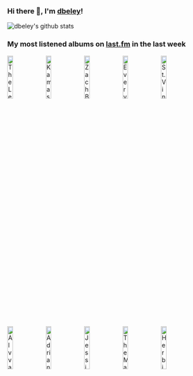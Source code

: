 ### Hi there 👋, I'm [dbeley](https://dbeley.ovh/en)!

![dbeley's github stats](https://github-readme-stats.vercel.app/api?username=dbeley)

### My most listened albums on [last.fm](https://www.last.fm/user/d_beley) in the last week

[<img src='https://lastfm.freetls.fastly.net/i/u/300x300/2c54400e5fa831de1ad15652b360ed05.png' width='16%' height='16%' alt='The Lemon Twigs - A Dream Is All We Know'>](https://www.last.fm/music/the%2blemon%2btwigs/a%2bdream%2bis%2ball%2bwe%2bknow)&nbsp;
[<img src='https://lastfm.freetls.fastly.net/i/u/300x300/357674ba00e83e21f4a0d2eb2204cd1d.png' width='16%' height='16%' alt='Kamasi Washington - Fearless Movement'>](https://www.last.fm/music/kamasi%2bwashington/fearless%2bmovement)&nbsp;
[<img src='https://lastfm.freetls.fastly.net/i/u/300x300/18ee0dffd7ecbeb2191c9c882ca1abed.jpg' width='16%' height='16%' alt='Zach Bryan - Zach Bryan'>](https://www.last.fm/music/zach%2bbryan/zach%2bbryan)&nbsp;
[<img src='https://lastfm.freetls.fastly.net/i/u/300x300/636bb0ff2f18ea8614ca670f4852d175.jpg' width='16%' height='16%' alt='Everything Everything - Raw Data Feel'>](https://www.last.fm/music/everything%2beverything/raw%2bdata%2bfeel)&nbsp;
[<img src='https://lastfm.freetls.fastly.net/i/u/300x300/5c2418d5de59db9990fdbb7962c7dd4b.jpg' width='16%' height='16%' alt='St. Vincent - All Born Screaming'>](https://www.last.fm/music/st.%2bvincent/all%2bborn%2bscreaming)&nbsp;
<br>
[<img src='https://lastfm.freetls.fastly.net/i/u/300x300/e41b308ca8a94f72e26a79320a3bf313.jpg' width='16%' height='16%' alt='Alvvays - Blue Rev'>](https://www.last.fm/music/alvvays/blue%2brev)&nbsp;
[<img src='https://lastfm.freetls.fastly.net/i/u/300x300/80416ed9549211926a15d88cac7498a2.jpg' width='16%' height='16%' alt='Adrianne Lenker - Bright Future'>](https://www.last.fm/music/adrianne%2blenker/bright%2bfuture)&nbsp;
[<img src='https://lastfm.freetls.fastly.net/i/u/300x300/9f69480fee2359e865a1857dd87bb288.jpg' width='16%' height='16%' alt='Jessica Pratt - Here In The Pitch'>](https://www.last.fm/music/jessica%2bpratt/here%2bin%2bthe%2bpitch)&nbsp;
[<img src='https://lastfm.freetls.fastly.net/i/u/300x300/8695a71527f248f3c8a9875b42d0f508.jpg' width='16%' height='16%' alt='The Magnetic Fields - 69 Love Songs'>](https://www.last.fm/music/the%2bmagnetic%2bfields/69%2blove%2bsongs)&nbsp;
[<img src='https://lastfm.freetls.fastly.net/i/u/300x300/c4ecb3bba64b45ccc557fe79ba68b0ba.jpg' width='16%' height='16%' alt='Herbie Hancock - Secrets'>](https://www.last.fm/music/herbie%2bhancock/secrets)&nbsp;
<br>
